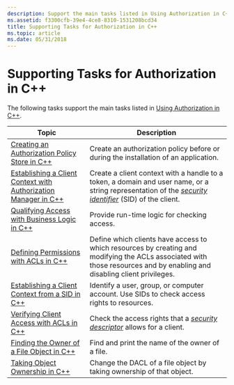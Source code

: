 ```yaml
---
description: Support the main tasks listed in Using Authorization in C++.
ms.assetid: f3300cfb-39e4-4ce8-8310-1531208bcd34
title: Supporting Tasks for Authorization in C++
ms.topic: article
ms.date: 05/31/2018
---
```


# Supporting Tasks for Authorization in C++

The following tasks support the main tasks listed in [Using Authorization in C++](using-authorization-in-c--.md).



| Topic                                                                                                                                  | Description                                                                                                                                                                                                                                  |
|----------------------------------------------------------------------------------------------------------------------------------------|----------------------------------------------------------------------------------------------------------------------------------------------------------------------------------------------------------------------------------------------|
| [Creating an Authorization Policy Store in C++](creating-an-authorization-policy-store-in-c--.md)                                     | Create an authorization policy before or during the installation of an application.                                                                                                                                                          |
| [Establishing a Client Context with Authorization Manager in C++](establishing-a-client-context-with-authorization-manager-in-c--.md) | Create a client context with a handle to a token, a domain and user name, or a string representation of the [*security identifier*](/windows/desktop/SecGloss/s-gly) (SID) of the client. |
| [Qualifying Access with Business Logic in C++](qualifying-access-with-business-logic-in-c--.md)                                       | Provide run-time logic for checking access.                                                                                                                                                                                                  |
| [Defining Permissions with ACLs in C++](defining-permissions-with-acls-in-c--.md)                                                     | Define which clients have access to which resources by creating and modifying the ACLs associated with those resources and by enabling and disabling client privileges.                                                                      |
| [Establishing a Client Context from a SID in C++](establishing-a-client-context-from-a-sid-in-c--.md)                                 | Identify a user, group, or computer account. Use SIDs to check access rights to resources.                                                                                                                                                   |
| [Verifying Client Access with ACLs in C++](verifying-client-access-with-acls-in-c--.md)                                               | Check the access rights that a [*security descriptor*](/windows/desktop/SecGloss/s-gly) allows for a client.                                                                              |
| [Finding the Owner of a File Object in C++](finding-the-owner-of-a-file-object-in-c--.md)                                             | Find and print the name of the owner of a file.                                                                                                                                                                                              |
| [Taking Object Ownership in C++](taking-object-ownership-in-c--.md)                                                                   | Change the DACL of a file object by taking ownership of that object.                                                                                                                                                                         |



 

 

 
